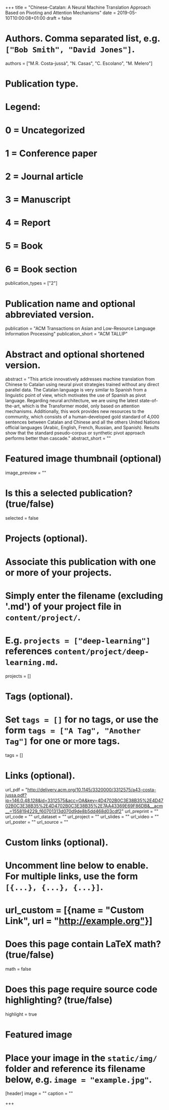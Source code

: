 +++
title = "Chinese-Catalan: A Neural Machine Translation Approach Based on Pivoting and Attention Mechanisms"
date = 2019-05-10T10:00:08+01:00
draft = false

# Authors. Comma separated list, e.g. `["Bob Smith", "David Jones"]`.
authors = ["M.R. Costa-jussà", "N. Casas", "C. Escolano", "M. Melero"]

# Publication type.
# Legend:
# 0 = Uncategorized
# 1 = Conference paper
# 2 = Journal article
# 3 = Manuscript
# 4 = Report
# 5 = Book
# 6 = Book section
publication_types = ["2"]

# Publication name and optional abbreviated version.
publication = "ACM Transactions on Asian and Low-Resource Language Information Processing"
publication_short = "ACM TALLIP"

# Abstract and optional shortened version.
abstract = "This article innovatively addresses machine translation from Chinese to Catalan using neural pivot strategies trained without any direct parallel data. The Catalan language is very similar to Spanish from a linguistic point of view, which motivates the use of Spanish as pivot language. Regarding neural architecture, we are using the latest state-of-the-art, which is the Transformer model, only based on attention mechanisms. Additionally, this work provides new resources to the community, which consists of a human-developed gold standard of 4,000 sentences between Catalan and Chinese and all the others United Nations official languages (Arabic, English, French, Russian, and Spanish). Results show that the standard pseudo-corpus or synthetic pivot approach performs better than cascade."
abstract_short = ""

# Featured image thumbnail (optional)
image_preview = ""

# Is this a selected publication? (true/false)
selected = false

# Projects (optional).
#   Associate this publication with one or more of your projects.
#   Simply enter the filename (excluding '.md') of your project file in `content/project/`.
#   E.g. `projects = ["deep-learning"]` references `content/project/deep-learning.md`.
projects = []

# Tags (optional).
#   Set `tags = []` for no tags, or use the form `tags = ["A Tag", "Another Tag"]` for one or more tags.
tags = []

# Links (optional).
url_pdf = "http://delivery.acm.org/10.1145/3320000/3312575/a43-costa-jussa.pdf?ip=146.0.48.128&id=3312575&acc=OA&key=4D4702B0C3E38B35%2E4D4702B0C3E38B35%2E4D4702B0C3E38B35%2E7AA43369E69F86DB&__acm__=1558194229_f60701313d070d9de8b5dd468d03cdf2"
url_preprint = ""
url_code = ""
url_dataset = ""
url_project = ""
url_slides = ""
url_video = ""
url_poster = ""
url_source = ""

# Custom links (optional).
#   Uncomment line below to enable. For multiple links, use the form `[{...}, {...}, {...}]`.
# url_custom = [{name = "Custom Link", url = "http://example.org"}]

# Does this page contain LaTeX math? (true/false)
math = false

# Does this page require source code highlighting? (true/false)
highlight = true

# Featured image
# Place your image in the `static/img/` folder and reference its filename below, e.g. `image = "example.jpg"`.
[header]
image = ""
caption = ""

+++

